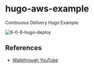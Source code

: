 # hugo-aws-example
Continuous Delivery Hugo Example

![6-0-8-hugo-deploy](https://user-images.githubusercontent.com/58792/174190939-5bcee9e3-4c78-4863-827d-21f574871431.png)


## References

* [Walkthrough YouTube](https://youtu.be/I-HTdojGdHs)
